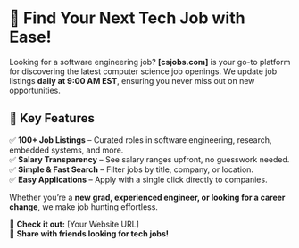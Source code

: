 # 🚀 Find Your Next Tech Job with Ease!  

Looking for a software engineering job? **[csjobs.com]** is your go-to platform for discovering the latest computer science job openings. We update job listings **daily at 9:00 AM EST**, ensuring you never miss out on new opportunities.  

## 🔎 Key Features  
✅ **100+ Job Listings** – Curated roles in software engineering, research, embedded systems, and more.  
✅ **Salary Transparency** – See salary ranges upfront, no guesswork needed.  
✅ **Simple & Fast Search** – Filter jobs by title, company, or location.  
✅ **Easy Applications** – Apply with a single click directly to companies.  

Whether you’re a **new grad, experienced engineer, or looking for a career change**, we make job hunting effortless.  

🔗 **Check it out:** [Your Website URL]  
📢 **Share with friends looking for tech jobs!**  
